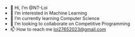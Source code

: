- 👋 Hi, I’m @NT-Loi
- 👀 I’m interested in Machine Learning
- 🌱 I’m currently learning Computer Science
- 💞️ I’m looking to collaborate on Competitive Programming
- 📫 How to reach me loi27652023@gmail.com

<!---
NT-Loi/NT-Loi is a ✨ special ✨ repository because its `README.md` (this file) appears on your GitHub profile.
You can click the Preview link to take a look at your changes.
--->
